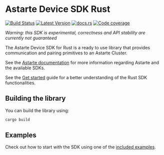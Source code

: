 <!--
Copyright 2021,2022 SECO Mind Srl

SPDX-License-Identifier: Apache-2.0
-->

# Astarte Device SDK Rust &emsp;

[![Build Status]][actions] [![Latest Version]][crates.io] [![docs.rs]][docs] [![Code coverage]][codecov]

[Build Status]: https://img.shields.io/github/actions/workflow/status/astarte-platform/astarte-device-sdk-rust/ci.yaml?branch=master
[actions]: https://github.com/astarte-platform/astarte-device-sdk-rust/actions/workflows/ci.yaml?query=branch%3Amaster
[Latest Version]: https://img.shields.io/crates/v/astarte-device-sdk.svg
[crates.io]: https://crates.io/crates/astarte-device-sdk
[docs.rs]: https://img.shields.io/docsrs/astarte-device-sdk
[docs]: https://docs.rs/astarte-device-sdk/latest/astarte_device_sdk/
[Code coverage]: https://codecov.io/gh/astarte-platform/astarte-device-sdk-rust/branch/master/graph/badge.svg
[codecov]: https://codecov.io/gh/astarte-platform/astarte-device-sdk-rust

*Warning: this SDK is experimental, correctness and API stability are currently not guaranteed*

The Astarte Device SDK for Rust is a ready to use library that provides communication and
pairing primitives to an Astarte Cluster.

See the [Astarte documentation](https://docs.astarte-platform.org/latest/001-intro_user.html)
for more information regarding Astarte and the available SDKs.

See the [Get started](https://docs.rs/astarte-device-sdk/latest/astarte_device_sdk/_docs/_get_started/index.html) guide
for a better understanding of the Rust SDK functionalities.

## Building the library

You can build the library using:
```sh
cargo build
```

## Examples

Check out how to start with the SDK using one of the [included examples](./examples/README.md).

